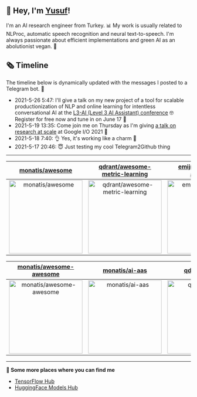 ## 👋 Hey, I'm [Yusuf](https://www.linkedin.com/in/yusuf-sar%C4%B1g%C3%B6z-4bb826ba/)!

I'm an AI research engineer from Turkey. 📊 My work is usually related to NLProc, automatic speech recognition and neural text-to-speech. I'm always passionate about efficient implementations and green AI as an abolutionist vegan. 🌱
## 🗞️ Timeline
The timeline below is dynamically updated with the messages I posted to a Telegram bot. 🤖
- 2021-5-26 5:47: I'll give a talk on my new project of a tool for scalable productionization of NLP and online learning for intentless conversational AI at the [L3-AI (Level 3 AI Assistant) conference](https://l3-ai.dev) 🤓 Register for free now and tune in on June 17 🤙
- 2021-5-19 13:35: Come join me on Thursday as I'm giving [a talk on research at scale](https://gdg.community.dev/events/details/google-io-community-lounge-meetups-presents-machine-learning-developers-meetup-emeaapac/) at Google I/O 2021 🎉
- 2021-5-18 7:40: 👌 Yes, it's working like a charm 🥳
- 2021-5-17 20:46: 😇 Just testing my cool Telegram2Github thing

---

| [monatis/awesome](https://github.com/monatis/awesome) | [qdrant/awesome-metric-learning](https://github.com/qdrant/awesome-metric-learning) | [emijrp/awesome-awesome](https://github.com/emijrp/awesome-awesome) |
| :-: | :-: | :-: |
| <a href="https://github.com/monatis/awesome"><img src="https://github.com/monatis/monatis/raw/main/DISPLAY.jpg" alt="monatis/awesome" title="monatis/awesome" width="200" height="200"></a> | <a href="https://github.com/qdrant/awesome-metric-learning"><img src="https://github.com/monatis/monatis/raw/main/DISPLAY.jpg" alt="qdrant/awesome-metric-learning" title="qdrant/awesome-metric-learning" width="200" height="200"></a> | <a href="https://github.com/emijrp/awesome-awesome"><img src="https://github.com/monatis/monatis/raw/main/DISPLAY.jpg" alt="emijrp/awesome-awesome" title="emijrp/awesome-awesome" width="200" height="200"></a> |

| [monatis/awesome-awesome](https://github.com/monatis/awesome-awesome) | [monatis/ai-aas](https://github.com/monatis/ai-aas) | [qdrant/qdrant](https://github.com/qdrant/qdrant) |
| :-: | :-: | :-: |
| <a href="https://github.com/monatis/awesome-awesome"><img src="https://github.com/monatis/monatis/raw/main/DISPLAY.jpg" alt="monatis/awesome-awesome" title="monatis/awesome-awesome" width="200" height="200"></a> | <a href="https://github.com/monatis/ai-aas"><img src="https://github.com/monatis/monatis/raw/main/DISPLAY.jpg" alt="monatis/ai-aas" title="monatis/ai-aas" width="200" height="200"></a> | <a href="https://github.com/qdrant/qdrant"><img src="https://github.com/monatis/monatis/raw/main/DISPLAY.jpg" alt="qdrant/qdrant" title="qdrant/qdrant" width="200" height="200"></a> |



---

**🤙 Some more places where you can find me**
- [TensorFlow Hub](https://tfhub.dev/monatis)
- [HuggingFace Models Hub](https://huggingface.co/mys)